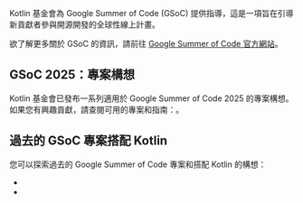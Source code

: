 [//]: # (title: Google Summer of Code 搭配 Kotlin)

Kotlin 基金會為 Google Summer of Code (GSoC) 提供指導，這是一項旨在引導新貢獻者參與開源開發的全球性線上計畫。

欲了解更多關於 GSoC 的資訊，請前往 [Google Summer of Code 官方網站](https://summerofcode.withgoogle.com/)。

## GSoC 2025：專案構想

Kotlin 基金會已發布一系列適用於 Google Summer of Code 2025 的專案構想。如果您有興趣貢獻，請查閱可用的專案和指南：[](gsoc-2025.md)。

## 過去的 GSoC 專案搭配 Kotlin

您可以探索過去的 Google Summer of Code 專案和搭配 Kotlin 的構想：

* [](gsoc-2024.md)
* [](gsoc-2023.md)